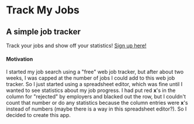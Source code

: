 # Track My Jobs

## A simple job tracker

Track your jobs and show off your statistics! [Sign up here!](https://track-my-jobs.herokuapp.com)

#### Motivation

I started my job search using a "free" web job tracker, but after about two
weeks, I was capped at the number of jobs I could add to this web job tracker.
So I just started using a spreadsheet editor, which was fine until I wanted
to see statistics about my job progress. I had put red **x**'s in the column
for "rejected" by employers and blacked out the row, but I couldn't count that
number or do any statistics because the column entries were **x**'s instead of
numbers (maybe there is a way in this spreadsheet editor?). So I decided to
create this app.
